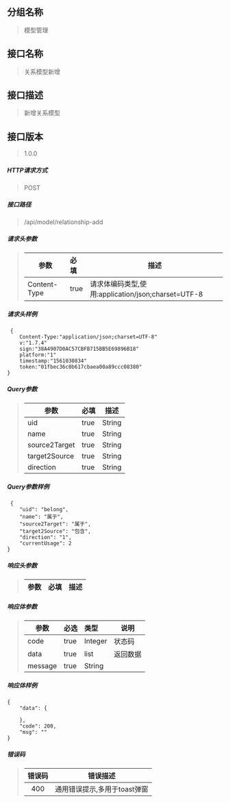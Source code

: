 ## 分组名称
> 模型管理

## 接口名称
> 关系模型新增

## 接口描述
> 新增关系模型

## 接口版本

> 1.0.0

##### HTTP请求方式

> POST

##### 接口路径
> /api/model/relationship-add

##### 请求头参数
> | 参数       | 必填 | 描述            |
> | ---------- | :--- |  --------------- |
> | Content-Type |true|请求体编码类型,使用:application/json;charset=UTF-8|

##### 请求头样例
```
 {
    Content-Type:"application/json;charset=UTF-8"
    v:"1.7.4"
    sign:"38A4907D0AC57CBFB715BB5E69896B18"
    platform:"1"
    timestamp:"1561030834"
    token:"01fbec36c0b617cbaea00a89ccc08380"
}
```

##### Query参数
> | 参数       | 必填 | 描述            |
> | ---------- | :--- |  --------------- |
> | uid |true|String|关系模型唯一标识|
> | name |true|String|关系模型名称|
> | source2Target |true|String|源->目标描述|
> | target2Source |true|String|目标->源目标描述|
> | direction |true|String|方向：1-源指向目标，2-无方向，3-双方向|

##### Query参数样例
```
 {
    "uid": "belong",
    "name": "属于",
    "source2Target": "属于",
    "target2Source": "包含",
    "direction": "1",
    "currentUsage": 2
}
```

##### 响应头参数
> | 参数       | 必填 | 描述            |
> | ---------- | :--- |  --------------- |

##### 响应体参数
> | 参数       | 必选 | 类型 | 说明            |
> | ---------- | :--- | :--- | --------------- |
> | code |true|Integer|状态码|
> | data |true|list|返回数据|
> | message |true|String| |


##### 响应体样例
```
{
    "data": {
        
    },
    "code": 200,
    "msg": ""
}
```
##### 错误码
> | 错误码      |错误描述|
> | :----------: | :---------------: |
> | 400 |通用错误提示,多用于toast弹窗|